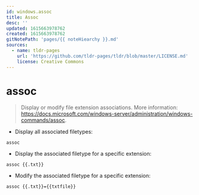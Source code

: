 ```yaml
---
id: windows.assoc
title: Assoc
desc: ''
updated: 1615663978762
created: 1615663978762
gitNotePath: 'pages/{{ noteHiearchy }}.md'
sources:
  - name: tldr-pages
    url: 'https://github.com/tldr-pages/tldr/blob/master/LICENSE.md'
    license: Creative Commons
---
```

# assoc

> Display or modify file extension associations.
> More information: <https://docs.microsoft.com/windows-server/administration/windows-commands/assoc>.

- Display all associated filetypes:

`assoc`

- Display the associated filetype for a specific extension:

`assoc {{.txt}}`

- Modify the associated filetype for a specific extension:

`assoc {{.txt}}={{txtfile}}`

